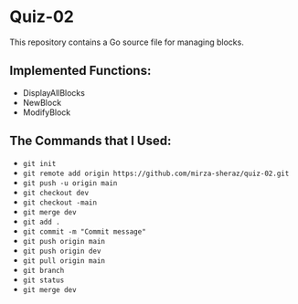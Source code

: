 # Quiz-02

This repository contains a Go source file for managing blocks.

## Implemented Functions:

- DisplayAllBlocks
- NewBlock
- ModifyBlock

## The Commands that I Used:

- `git init`
- `git remote add origin https://github.com/mirza-sheraz/quiz-02.git`
- `git push -u origin main`
- `git checkout dev`
- `git checkout -main`
- `git merge dev`
- `git add .`
- `git commit -m "Commit message"`
- `git push origin main`
- `git push origin dev`
- `git pull origin main`
- `git branch`
- `git status`
- `git merge dev`
